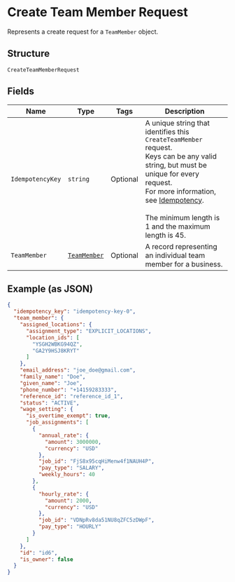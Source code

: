 
# Create Team Member Request

Represents a create request for a `TeamMember` object.

## Structure

`CreateTeamMemberRequest`

## Fields

| Name | Type | Tags | Description |
|  --- | --- | --- | --- |
| `IdempotencyKey` | `string` | Optional | A unique string that identifies this `CreateTeamMember` request.<br>Keys can be any valid string, but must be unique for every request.<br>For more information, see [Idempotency](https://developer.squareup.com/docs/build-basics/common-api-patterns/idempotency).<br><br>The minimum length is 1 and the maximum length is 45. |
| `TeamMember` | [`TeamMember`](../../doc/models/team-member.md) | Optional | A record representing an individual team member for a business. |

## Example (as JSON)

```json
{
  "idempotency_key": "idempotency-key-0",
  "team_member": {
    "assigned_locations": {
      "assignment_type": "EXPLICIT_LOCATIONS",
      "location_ids": [
        "YSGH2WBKG94QZ",
        "GA2Y9HSJ8KRYT"
      ]
    },
    "email_address": "joe_doe@gmail.com",
    "family_name": "Doe",
    "given_name": "Joe",
    "phone_number": "+14159283333",
    "reference_id": "reference_id_1",
    "status": "ACTIVE",
    "wage_setting": {
      "is_overtime_exempt": true,
      "job_assignments": [
        {
          "annual_rate": {
            "amount": 3000000,
            "currency": "USD"
          },
          "job_id": "FjS8x95cqHiMenw4f1NAUH4P",
          "pay_type": "SALARY",
          "weekly_hours": 40
        },
        {
          "hourly_rate": {
            "amount": 2000,
            "currency": "USD"
          },
          "job_id": "VDNpRv8da51NU8qZFC5zDWpF",
          "pay_type": "HOURLY"
        }
      ]
    },
    "id": "id6",
    "is_owner": false
  }
}
```

